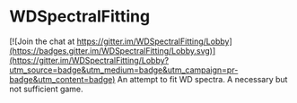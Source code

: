 # WDSpectralFitting

[![Join the chat at https://gitter.im/WDSpectralFitting/Lobby](https://badges.gitter.im/WDSpectralFitting/Lobby.svg)](https://gitter.im/WDSpectralFitting/Lobby?utm_source=badge&utm_medium=badge&utm_campaign=pr-badge&utm_content=badge)
An attempt to fit WD spectra. A necessary but not sufficient game.
